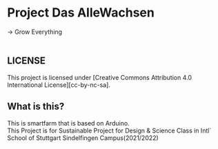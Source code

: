 # Project Das AlleWachsen
\-> Grow Everything<br/>
<br/>

## LICENSE
This project is licensed under
[Creative Commons Attribution 4.0 International License][cc-by-nc-sa].

## What is this?
This is smartfarm that is based on Arduino. <br/>
This Project is for Sustainable Project for Design & Science Class in Intl\` School of Stuttgart Sindelfingen Campus(2021/2022)
